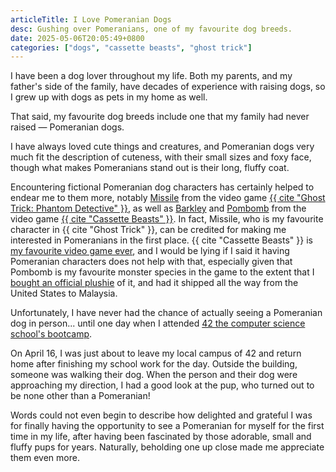 ```yaml
---
articleTitle: I Love Pomeranian Dogs
desc: Gushing over Pomeranians, one of my favourite dog breeds.
date: 2025-05-06T20:05:49+0800
categories: ["dogs", "cassette beasts", "ghost trick"]
---
```

I have been a dog lover throughout my life. Both my parents, and my father's side of the family, have decades of experience with raising dogs, so I grew up with dogs as pets in my home as well.

That said, my favourite dog breeds include one that my family had never raised — Pomeranian dogs.

I have always loved cute things and creatures, and Pomeranian dogs very much fit the description of cuteness, with their small sizes and foxy face, though what makes Pomeranians stand out is their long, fluffy coat.

Encountering fictional Pomeranian dog characters has certainly helped to endear me to them more, notably [Missile](https://en.wikipedia.org/wiki/Missile_(Ghost_Trick)) from the video game [{{ cite "Ghost Trick: Phantom Detective" }}](https://en.wikipedia.org/wiki/Ghost_Trick:_Phantom_Detective), as well as [Barkley](https://wiki.cassettebeasts.com/wiki/Barkley) and [Pombomb](https://wiki.cassettebeasts.com/wiki/Pombomb) from the video game [{{ cite "Cassette Beasts" }}](https://www.cassettebeasts.com/). In fact, Missile, who is my favourite character in {{ cite "Ghost Trick" }}, can be credited for making me interested in Pomeranians in the first place. {{ cite "Cassette Beasts" }} is [my favourite video game ever](/shrines/cassettebeasts/), and I would be lying if I said it having Pomeranian characters does not help with that, especially given that Pombomb is my favourite monster species in the game to the extent that I [bought an official plushie](2023-10-13-my-cassette-beasts-pombomb-plushie-arrived.md) of it, and had it shipped all the way from the United States to Malaysia.

Unfortunately, I have never had the chance of actually seeing a Pomeranian dog in person... until one day when I attended [42 the computer science school's bootcamp](2025-05-04-42-piscine-completed.md).

On April 16, I was just about to leave my local campus of 42 and return home after finishing my school work for the day. Outside the building, someone was walking their dog. When the person and their dog were approaching my direction, I had a good look at the pup, who turned out to be none other than a Pomeranian!

Words could not even begin to describe how delighted and grateful I was for finally having the opportunity to see a Pomeranian for myself for the first time in my life, after having been fascinated by those adorable, small and fluffy pups for years. Naturally, beholding one up close made me appreciate them even more.
